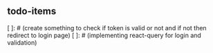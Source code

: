 
## todo-items

[ ]: # (create something to check if token is valid or not and if not then redirect to login page)
[ ]: # (implementing react-query for login and validation)
<!-- [ ]: # () -->